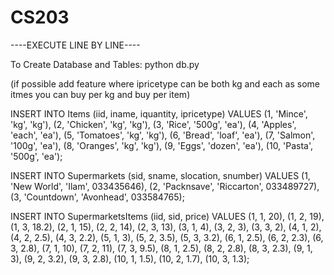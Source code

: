 # CS203
----EXECUTE LINE BY LINE----

To Create Database and Tables:
python db.py

(if possible add feature where ipricetype can be both kg and each as some itmes you can buy per kg and buy per item)

INSERT INTO Items (iid, iname, iquantity, ipricetype) VALUES (1, 'Mince', 'kg', 'kg'), (2, 'Chicken', 'kg', 'kg'), (3, 'Rice', '500g', 'ea'), (4, 'Apples', 'each', 'ea'), (5, 'Tomatoes', 'kg', 'kg'), (6, 'Bread', 'loaf', 'ea'), (7, 'Salmon', '100g', 'ea'), (8, 'Oranges', 'kg', 'kg'), (9, 'Eggs', 'dozen', 'ea'), (10, 'Pasta', '500g', 'ea');

INSERT INTO Supermarkets (sid, sname, slocation, snumber) VALUES (1, 'New World', 'Ilam', 033435646), (2, 'Packnsave', 'Riccarton', 033489727), (3, 'Countdown', 'Avonhead', 033584765);

INSERT INTO SupermarketsItems (iid, sid, price) VALUES (1, 1, 20), (1, 2, 19), (1, 3, 18.2), (2, 1, 15), (2, 2, 14), (2, 3, 13), (3, 1, 4), (3, 2, 3), (3, 3, 2), (4, 1, 2), (4, 2, 2.5), (4, 3, 2.2), (5, 1, 3), (5, 2, 3.5), (5, 3, 3.2), (6, 1, 2.5), (6, 2, 2.3), (6, 3, 2.8), (7, 1, 10), (7, 2, 11), (7, 3, 9.5), (8, 1, 2.5), (8, 2, 2.8), (8, 3, 2.3), (9, 1, 3), (9, 2, 3.2), (9, 3, 2.8), (10, 1, 1.5), (10, 2, 1.7), (10, 3, 1.3);
